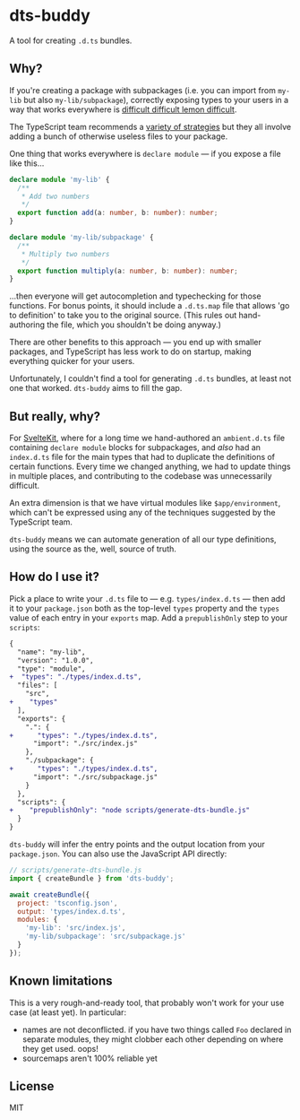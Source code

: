 # dts-buddy

A tool for creating `.d.ts` bundles.

## Why?

If you're creating a package with subpackages (i.e. you can import from `my-lib` but also `my-lib/subpackage`), correctly exposing types to your users in a way that works everywhere is [difficult difficult lemon difficult](https://www.youtube.com/watch?v=7mAFiPVs3tM).

The TypeScript team recommends a [variety of strategies](https://github.com/andrewbranch/example-subpath-exports-ts-compat/tree/main) but they all involve adding a bunch of otherwise useless files to your package.

One thing that works everywhere is `declare module` — if you expose a file like this...

```ts
declare module 'my-lib' {
  /**
   * Add two numbers
   */
  export function add(a: number, b: number): number;
}

declare module 'my-lib/subpackage' {
  /**
   * Multiply two numbers
   */
  export function multiply(a: number, b: number): number;
}
```

...then everyone will get autocompletion and typechecking for those functions. For bonus points, it should include a `.d.ts.map` file that allows 'go to definition' to take you to the original source. (This rules out hand-authoring the file, which you shouldn't be doing anyway.)

There are other benefits to this approach — you end up with smaller packages, and TypeScript has less work to do on startup, making everything quicker for your users.

Unfortunately, I couldn't find a tool for generating `.d.ts` bundles, at least not one that worked. `dts-buddy` aims to fill the gap.

## But really, why?

For [SvelteKit](https://kit.svelte.dev), where for a long time we hand-authored an `ambient.d.ts` file containing `declare module` blocks for subpackages, and _also_ had an `index.d.ts` file for the main types that had to duplicate the definitions of certain functions. Every time we changed anything, we had to update things in multiple places, and contributing to the codebase was unnecessarily difficult.

An extra dimension is that we have virtual modules like `$app/environment`, which can't be expressed using any of the techniques suggested by the TypeScript team.

`dts-buddy` means we can automate generation of all our type definitions, using the source as the, well, source of truth.

## How do I use it?

Pick a place to write your `.d.ts` file to — e.g. `types/index.d.ts` — then add it to your `package.json` both as the top-level `types` property and the `types` value of each entry in your `exports` map. Add a `prepublishOnly` step to your `scripts`:

```diff
{
  "name": "my-lib",
  "version": "1.0.0",
  "type": "module",
+  "types": "./types/index.d.ts",
  "files": [
    "src",
+    "types"
  ],
  "exports": {
    ".": {
+      "types": "./types/index.d.ts",
      "import": "./src/index.js"
    },
    "./subpackage": {
+      "types": "./types/index.d.ts",
      "import": "./src/subpackage.js"
    }
  },
  "scripts": {
+    "prepublishOnly": "node scripts/generate-dts-bundle.js"
  }
}
```

`dts-buddy` will infer the entry points and the output location from your `package.json`. You can also use the JavaScript API directly:

```js
// scripts/generate-dts-bundle.js
import { createBundle } from 'dts-buddy';

await createBundle({
  project: 'tsconfig.json',
  output: 'types/index.d.ts',
  modules: {
    'my-lib': 'src/index.js',
    'my-lib/subpackage': 'src/subpackage.js'
  }
});
```

## Known limitations

This is a very rough-and-ready tool, that probably won't work for your use case (at least yet). In particular:

- names are not deconflicted. if you have two things called `Foo` declared in separate modules, they might clobber each other depending on where they get used. oops!
- sourcemaps aren't 100% reliable yet

## License

MIT

